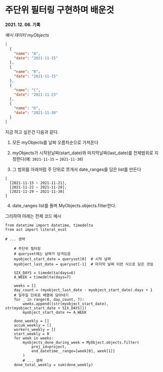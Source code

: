 # 주단위 필터링 구현하며 배운것

**2021. 12. 06. 기록**

_예시 데이터 myObjects_
```json
[
  {
    "name": "A",
    "date": "2021-11-15"
  },
  {
    "name": "B",
    "date": "2021-11-15"
  },
  {
    "name": "C",
    "date": "2021-11-23"
  },
  {
    "name": "D",
    "date": "2021-11-30"
  }
]
```
지금 하고 싶은건 다음과 같다.

1. 모든 myObjects를 날짜 오름차순으로 가져온다

2. myObjects가 시작된날짜(start_date)와 마지막날짜(last_date)를 전체범위로 지정한다(예: `2021-11-15` ~ `2021-11-30`)

3. 그 범위를 아래처럼 주 단위로 쪼개서 date_ranges를 담은 list를 만든다
```
[
  [2021-11-15 ~ 2021-11-21],
  [2021-11-22 ~ 2021-11-28],
  [2021-11-29 ~ 2021-11-30]
]
```

4. date_ranges list를 돌며 MyObjects.objects.filter한다.


그리하여 아래는 전체 코드 예시

``` django
from datetime import datetime, timedelta
from ast import literal_eval

# ... 생략
    
    # 주단위 필터링
    # queryset에는 날짜가 담겨있음
    myobject_start_date = queryset[0]  # 시작 날짜
    myobject_last_date = queryset[-1]  # 마지막 날짜 이런 식으로 담은 것임

    SIX_DAYS = timedelta(days=6)
    A_WEEK = timedelta(days=7)

    weeks = []
    day_count = (myobject_last_date - myobject_start_date).days + 1
    # 일주일 단위로 배열에 담아내기
    for _ in range(0, day_count, 7):
        weeks.append([str(myobject_start_date), str(myobject_start_date + SIX_DAYS)])
        myobject_start_date += A_WEEK

    done_weekly = []
    accum_weekly = []
    workers_weekly = []
    start_weekly = 0
    for week in weeks:
        myobjects_done_during_week = MyObject.objects.filter(
            proj_id=project,
            end_datetime__range=[week[0], week[1]]
        )
        # ... 생략
    done_total_weekly = sum(done_weekly)
```
